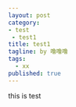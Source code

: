 ```yaml
---
layout: post
category: 
- test
 - test1
title: test1
tagline: by 噜噜噜
tags: 
  - xx
published: true
---
```




<!--more-->



this is test